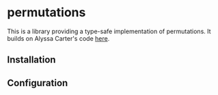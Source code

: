 # permutations

This is a library providing a type-safe implementation of permutations. It
builds on Alyssa Carter's code
[here](https://github.com/trillioneyes/idris-toys/blob/master/Permutation.idr). 

## Installation

## Configuration
